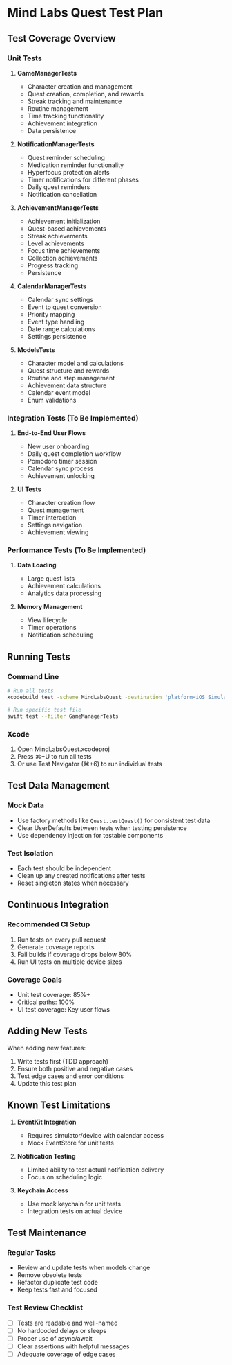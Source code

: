 # Mind Labs Quest Test Plan

## Test Coverage Overview

### Unit Tests
1. **GameManagerTests**
   - Character creation and management
   - Quest creation, completion, and rewards
   - Streak tracking and maintenance
   - Routine management
   - Time tracking functionality
   - Achievement integration
   - Data persistence

2. **NotificationManagerTests**
   - Quest reminder scheduling
   - Medication reminder functionality
   - Hyperfocus protection alerts
   - Timer notifications for different phases
   - Daily quest reminders
   - Notification cancellation

3. **AchievementManagerTests**
   - Achievement initialization
   - Quest-based achievements
   - Streak achievements
   - Level achievements
   - Focus time achievements
   - Collection achievements
   - Progress tracking
   - Persistence

4. **CalendarManagerTests**
   - Calendar sync settings
   - Event to quest conversion
   - Priority mapping
   - Event type handling
   - Date range calculations
   - Settings persistence

5. **ModelsTests**
   - Character model and calculations
   - Quest structure and rewards
   - Routine and step management
   - Achievement data structure
   - Calendar event model
   - Enum validations

### Integration Tests (To Be Implemented)
1. **End-to-End User Flows**
   - New user onboarding
   - Daily quest completion workflow
   - Pomodoro timer session
   - Calendar sync process
   - Achievement unlocking

2. **UI Tests**
   - Character creation flow
   - Quest management
   - Timer interaction
   - Settings navigation
   - Achievement viewing

### Performance Tests (To Be Implemented)
1. **Data Loading**
   - Large quest lists
   - Achievement calculations
   - Analytics data processing

2. **Memory Management**
   - View lifecycle
   - Timer operations
   - Notification scheduling

## Running Tests

### Command Line
```bash
# Run all tests
xcodebuild test -scheme MindLabsQuest -destination 'platform=iOS Simulator,name=iPhone 15'

# Run specific test file
swift test --filter GameManagerTests
```

### Xcode
1. Open MindLabsQuest.xcodeproj
2. Press ⌘+U to run all tests
3. Or use Test Navigator (⌘+6) to run individual tests

## Test Data Management

### Mock Data
- Use factory methods like `Quest.testQuest()` for consistent test data
- Clear UserDefaults between tests when testing persistence
- Use dependency injection for testable components

### Test Isolation
- Each test should be independent
- Clean up any created notifications after tests
- Reset singleton states when necessary

## Continuous Integration

### Recommended CI Setup
1. Run tests on every pull request
2. Generate coverage reports
3. Fail builds if coverage drops below 80%
4. Run UI tests on multiple device sizes

### Coverage Goals
- Unit test coverage: 85%+
- Critical paths: 100%
- UI test coverage: Key user flows

## Adding New Tests

When adding new features:
1. Write tests first (TDD approach)
2. Ensure both positive and negative cases
3. Test edge cases and error conditions
4. Update this test plan

## Known Test Limitations

1. **EventKit Integration**
   - Requires simulator/device with calendar access
   - Mock EventStore for unit tests

2. **Notification Testing**
   - Limited ability to test actual notification delivery
   - Focus on scheduling logic

3. **Keychain Access**
   - Use mock keychain for unit tests
   - Integration tests on actual device

## Test Maintenance

### Regular Tasks
- Review and update tests when models change
- Remove obsolete tests
- Refactor duplicate test code
- Keep tests fast and focused

### Test Review Checklist
- [ ] Tests are readable and well-named
- [ ] No hardcoded delays or sleeps
- [ ] Proper use of async/await
- [ ] Clear assertions with helpful messages
- [ ] Adequate coverage of edge cases